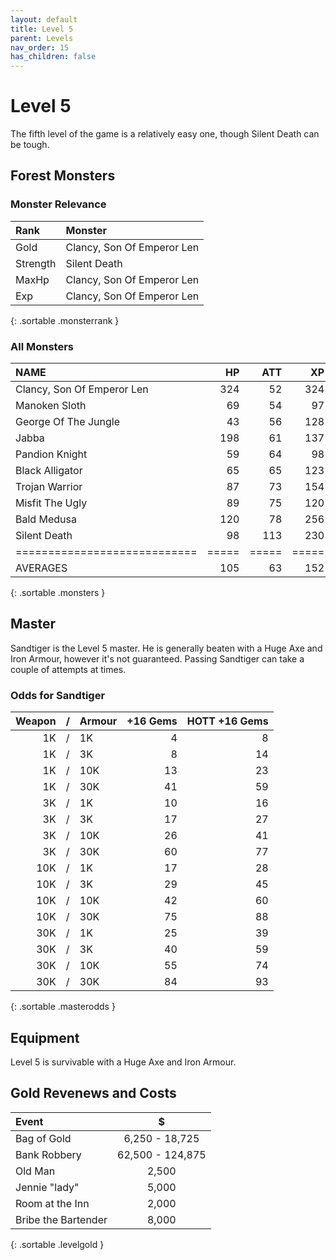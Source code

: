 ```yaml
---
layout: default
title: Level 5
parent: Levels
nav_order: 15
has_children: false
---
```

# Level 5

The fifth level of the game is a relatively easy one, though Silent Death can be tough.

## Forest Monsters

### Monster Relevance

| Rank     | Monster                    |
|:---------|:---------------------------|
| Gold     | Clancy, Son Of Emperor Len |
| Strength | Silent Death               |
| MaxHp    | Clancy, Son Of Emperor Len |
| Exp      | Clancy, Son Of Emperor Len |
{: .sortable .monsterrank }
  
### All Monsters

| NAME                       |  HP | ATT |  XP |  GOLD | RARE | WEAPON            | 
|:---------------------------|----:|----:|----:|------:|:-----|:------------------|
| Clancy, Son Of Emperor Len | 324 |  52 | 324 | 4,764 | No   | Spiked Bull Whip  | 
| Manoken Sloth              |  69 |  54 |  97 | 2,452 | Yes  | Dripping Paws     | 
| George Of The Jungle       |  43 |  56 | 128 | 2,230 | No   | Echoing Screams   | 
| Jabba                      | 198 |  61 | 137 | 2,384 | No   | Whiplashing Tail  | 
| Pandion Knight             |  59 |  64 |  98 | 3,100 | No   | Orkos Broadsword  | 
| Black Alligator            |  65 |  65 | 123 | 3,245 | No   | Extra Sharp Teeth | 
| Trojan Warrior             |  87 |  73 | 154 | 3,432 | No   | Twin Swords       | 
| Misfit The Ugly            |  89 |  75 | 120 | 2,563 | No   | Strange Ideas     | 
| Bald Medusa                | 120 |  78 | 256 | 4,000 | No   | Glare Of Stone    | 
| Silent Death               |  98 | 113 | 230 | 4,711 | No   | Pale Smoke        | 
|============================|=====|=====|=====|=======|======|===================|
| AVERAGES                   | 105 |  63 | 152 | 2,989 |      |                   | 
{: .sortable .monsters }
  
## Master

Sandtiger is the Level 5 master. He is generally beaten with a Huge Axe and Iron Armour, however it's not guaranteed. Passing Sandtiger can take a couple of attempts at times.

### Odds for Sandtiger

| Weapon | / | Armour | +16 Gems | HOTT +16 Gems |
|-------:|:-:|:-------|---------:|--------------:|
|     1K | / | 1K     |        4 |             8 |
|     1K | / | 3K     |        8 |            14 |
|     1K | / | 10K    |       13 |            23 |
|     1K | / | 30K    |       41 |            59 |
|     3K | / | 1K     |       10 |            16 |
|     3K | / | 3K     |       17 |            27 |
|     3K | / | 10K    |       26 |            41 |
|     3K | / | 30K    |       60 |            77 |
|    10K | / | 1K     |       17 |            28 |
|    10K | / | 3K     |       29 |            45 |
|    10K | / | 10K    |       42 |            60 |
|    10K | / | 30K    |       75 |            88 |
|    30K | / | 1K     |       25 |            39 |
|    30K | / | 3K     |       40 |            59 |
|    30K | / | 10K    |       55 |            74 |
|    30K | / | 30K    |       84 |            93 |
{: .sortable .masterodds }
  
## Equipment

Level 5 is survivable with a Huge Axe and Iron Armour.

## Gold Revenews and Costs

| Event               | $                |
|:--------------------|:----------------:|
| Bag of Gold         | 6,250 - 18,725   |
| Bank Robbery        | 62,500 - 124,875 |
| Old Man             | 2,500            |
| Jennie "lady"       | 5,000            |
| Room at the Inn     | 2,000            |
| Bribe the Bartender | 8,000            |
{: .sortable .levelgold }
  

